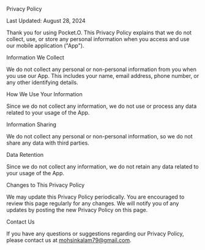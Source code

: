 Privacy Policy

Last Updated: August 28, 2024

Thank you for using Pocket.O. This Privacy Policy explains that we do not collect, use, or store any personal information when you access and use our mobile application ("App").

Information We Collect

We do not collect any personal or non-personal information from you when you use our App. This includes your name, email address, phone number, or any other identifying details.

How We Use Your Information

Since we do not collect any information, we do not use or process any data related to your usage of the App.

Information Sharing

We do not collect any personal or non-personal information, so we do not share any data with third parties.

Data Retention

Since we do not collect any information, we do not retain any data related to your usage of the App.

Changes to This Privacy Policy

We may update this Privacy Policy periodically. You are encouraged to review this page regularly for any changes. We will notify you of any updates by posting the new Privacy Policy on this page.

Contact Us

If you have any questions or suggestions regarding our Privacy Policy, please contact us at mohsinkalam79@gmail.com.
